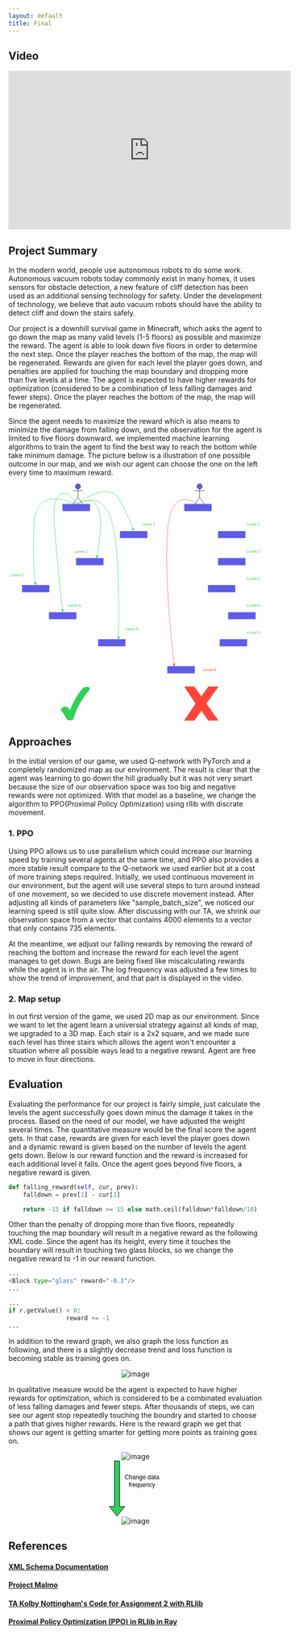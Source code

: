 ```yaml
---
layout: default
title: Final
---
```


## Video

<div style="text-align:center;"><iframe width="560" height="315" src="https://www.youtube.com/embed/VGK9qBBzCSE" frameborder="0" allow="accelerometer; autoplay; clipboard-write; encrypted-media; gyroscope; picture-in-picture" allowfullscreen></iframe></div>

## Project Summary

In the modern world, people use autonomous robots to do some work. Autonomous vacuum robots today commonly exist in many homes, it uses sensors for obstacle detection, a new feature of cliff detection has been used as an additional sensing technology for safety. Under the development of technology, we believe that auto vacuum robots should have the ability to detect cliff and down the stairs safely. 

Our project is a downhill survival game in Minecraft, which asks the agent to go down the map as many valid levels (1-5 floors) as possible and maximize the reward. The agent is able to look down five floors in order to determine the next step. Once the player reaches the bottom of the map, the map will be regenerated. Rewards are given for each level the player goes down, and penalties are applied for touching the map boundary and dropping more than five levels at a time. The agent is expected to have higher rewards for optimization (considered to be a combination of less falling damages and fewer steps). Once the player reaches the bottom of the map, the map will be regenerated. 

Since the agent needs to maximize the reward which is also means to minimize the damage from falling down, and the observation for the agent is limited to five floors downward. we implemented machine learning algorithms to train the agent to find the best way to reach the bottom while take minimum damage. The picture below is a illustration of one possible outcome in our map, and we wish our agent can choose the one on the left every time to maximum reward.

<div style="text-align:center;">
<svg xmlns="http://www.w3.org/2000/svg" xmlns:xlink="http://www.w3.org/1999/xlink" version="1.1" width="751px" viewBox="-0.5 -0.5 751 701" style="max-width:100%;max-height:701px;"><defs/><g><rect x="160" y="60" width="80" height="20" fill="#5e5ce6" stroke="#5e5ce6" pointer-events="all"/><rect x="330" y="140" width="80" height="20" fill="#5e5ce6" stroke="#5e5ce6" pointer-events="all"/><rect x="200" y="220" width="80" height="20" fill="#5e5ce6" stroke="#5e5ce6" pointer-events="all"/><rect x="40" y="300" width="80" height="20" fill="#5e5ce6" stroke="#5e5ce6" pointer-events="all"/><rect x="120" y="380" width="80" height="20" fill="#5e5ce6" stroke="#5e5ce6" pointer-events="all"/><rect x="265" y="460" width="80" height="20" fill="#5e5ce6" stroke="#5e5ce6" pointer-events="all"/><path d="M 200 60 Q 300 -10 330 50 Q 360 110 367.99 133.96" fill="none" stroke="#30d158" stroke-miterlimit="10" pointer-events="stroke"/><path d="M 369.65 138.94 L 364.11 133.41 L 367.99 133.96 L 370.75 131.19 Z" fill="#30d158" stroke="#30d158" stroke-miterlimit="10" pointer-events="all"/><path d="M 200 60 Q 300 10 261.19 213.74" fill="none" stroke="#30d158" stroke-miterlimit="10" pointer-events="stroke"/><path d="M 260.21 218.9 L 258.08 211.37 L 261.19 213.74 L 264.96 212.68 Z" fill="#30d158" stroke="#30d158" stroke-miterlimit="10" pointer-events="all"/><path d="M 200 60 Q 80 10 75 120 Q 70 230 79.1 293.7" fill="none" stroke="#30d158" stroke-miterlimit="10" pointer-events="stroke"/><path d="M 79.84 298.89 L 75.39 292.46 L 79.1 293.7 L 82.32 291.47 Z" fill="#30d158" stroke="#30d158" stroke-miterlimit="10" pointer-events="all"/><path d="M 200 60 Q 180 20 155 30 Q 130 40 135 115 Q 140 190 159.33 373.67" fill="none" stroke="#30d158" stroke-miterlimit="10" pointer-events="stroke"/><path d="M 159.88 378.89 L 155.67 372.29 L 159.33 373.67 L 162.63 371.56 Z" fill="#30d158" stroke="#30d158" stroke-miterlimit="10" pointer-events="all"/><path d="M 200 60 Q 280 20 305 110 Q 330 200 325.12 453.63" fill="none" stroke="#30d158" stroke-miterlimit="10" pointer-events="stroke"/><path d="M 325.02 458.88 L 321.66 451.82 L 325.12 453.63 L 328.66 451.95 Z" fill="#30d158" stroke="#30d158" stroke-miterlimit="10" pointer-events="all"/><ellipse cx="205" cy="7.5" rx="7.5" ry="7.5" fill="#5e5ce6" stroke="#000000" pointer-events="all"/><path d="M 205 15 L 205 40 M 205 20 L 190 20 M 205 20 L 220 20 M 205 40 L 190 60 M 205 40 L 220 60" fill="none" stroke="#000000" stroke-miterlimit="10" pointer-events="all"/><rect x="390" y="110" width="50" height="20" fill="none" stroke="none" pointer-events="all"/><g transform="translate(-0.5 -0.5)"><switch><foreignObject style="overflow: visible; text-align: left;" pointer-events="none" width="100%" height="100%" requiredFeatures="http://www.w3.org/TR/SVG11/feature#Extensibility"><div xmlns="http://www.w3.org/1999/xhtml" style="display: flex; align-items: unsafe center; justify-content: unsafe center; width: 48px; height: 1px; padding-top: 120px; margin-left: 391px;"><div style="box-sizing: border-box; font-size: 0; text-align: center; "><div style="display: inline-block; font-size: 12px; font-family: Helvetica; color: #000000; line-height: 1.2; pointer-events: all; white-space: normal; word-wrap: normal; "><font color="#30d158">Level 1</font></div></div></div></foreignObject><text x="415" y="124" fill="#000000" font-family="Helvetica" font-size="12px" text-anchor="middle">Level 1</text></switch></g><rect x="190" y="190" width="50" height="20" fill="none" stroke="none" pointer-events="all"/><g transform="translate(-0.5 -0.5)"><switch><foreignObject style="overflow: visible; text-align: left;" pointer-events="none" width="100%" height="100%" requiredFeatures="http://www.w3.org/TR/SVG11/feature#Extensibility"><div xmlns="http://www.w3.org/1999/xhtml" style="display: flex; align-items: unsafe center; justify-content: unsafe center; width: 48px; height: 1px; padding-top: 200px; margin-left: 191px;"><div style="box-sizing: border-box; font-size: 0; text-align: center; "><div style="display: inline-block; font-size: 12px; font-family: Helvetica; color: #000000; line-height: 1.2; pointer-events: all; white-space: normal; word-wrap: normal; "><font color="#30d158">Level 2</font></div></div></div></foreignObject><text x="215" y="204" fill="#000000" font-family="Helvetica" font-size="12px" text-anchor="middle">Level 2</text></switch></g><rect x="0" y="260" width="50" height="20" fill="none" stroke="none" pointer-events="all"/><g transform="translate(-0.5 -0.5)"><switch><foreignObject style="overflow: visible; text-align: left;" pointer-events="none" width="100%" height="100%" requiredFeatures="http://www.w3.org/TR/SVG11/feature#Extensibility"><div xmlns="http://www.w3.org/1999/xhtml" style="display: flex; align-items: unsafe center; justify-content: unsafe center; width: 48px; height: 1px; padding-top: 270px; margin-left: 1px;"><div style="box-sizing: border-box; font-size: 0; text-align: center; "><div style="display: inline-block; font-size: 12px; font-family: Helvetica; color: #000000; line-height: 1.2; pointer-events: all; white-space: normal; word-wrap: normal; "><font color="#30d158">Level 3</font></div></div></div></foreignObject><text x="25" y="274" fill="#000000" font-family="Helvetica" font-size="12px" text-anchor="middle">Level 3</text></switch></g><rect x="170" y="350" width="50" height="20" fill="none" stroke="none" pointer-events="all"/><g transform="translate(-0.5 -0.5)"><switch><foreignObject style="overflow: visible; text-align: left;" pointer-events="none" width="100%" height="100%" requiredFeatures="http://www.w3.org/TR/SVG11/feature#Extensibility"><div xmlns="http://www.w3.org/1999/xhtml" style="display: flex; align-items: unsafe center; justify-content: unsafe center; width: 48px; height: 1px; padding-top: 360px; margin-left: 171px;"><div style="box-sizing: border-box; font-size: 0; text-align: center; "><div style="display: inline-block; font-size: 12px; font-family: Helvetica; color: #000000; line-height: 1.2; pointer-events: all; white-space: normal; word-wrap: normal; "><font color="#30d158">Level 4</font></div></div></div></foreignObject><text x="195" y="364" fill="#000000" font-family="Helvetica" font-size="12px" text-anchor="middle">Level 4</text></switch></g><rect x="340" y="420" width="50" height="20" fill="none" stroke="none" pointer-events="all"/><g transform="translate(-0.5 -0.5)"><switch><foreignObject style="overflow: visible; text-align: left;" pointer-events="none" width="100%" height="100%" requiredFeatures="http://www.w3.org/TR/SVG11/feature#Extensibility"><div xmlns="http://www.w3.org/1999/xhtml" style="display: flex; align-items: unsafe center; justify-content: unsafe center; width: 48px; height: 1px; padding-top: 430px; margin-left: 341px;"><div style="box-sizing: border-box; font-size: 0; text-align: center; "><div style="display: inline-block; font-size: 12px; font-family: Helvetica; color: #000000; line-height: 1.2; pointer-events: all; white-space: normal; word-wrap: normal; "><font color="#30d158">Level 5</font></div></div></div></foreignObject><text x="365" y="434" fill="#000000" font-family="Helvetica" font-size="12px" text-anchor="middle">Level 5</text></switch></g><rect x="520" y="60" width="80" height="20" fill="#5e5ce6" stroke="#5e5ce6" pointer-events="all"/><rect x="620" y="140" width="80" height="20" fill="#5e5ce6" stroke="#5e5ce6" pointer-events="all"/><rect x="620" y="220" width="80" height="20" fill="#5e5ce6" stroke="#5e5ce6" pointer-events="all"/><rect x="650" y="380" width="80" height="20" fill="#5e5ce6" stroke="#5e5ce6" pointer-events="all"/><rect x="625" y="460" width="80" height="20" fill="#5e5ce6" stroke="#5e5ce6" pointer-events="all"/><ellipse cx="565" cy="7.5" rx="7.5" ry="7.5" fill="#5e5ce6" stroke="#000000" pointer-events="all"/><path d="M 565 15 L 565 40 M 565 20 L 550 20 M 565 20 L 580 20 M 565 40 L 550 60 M 565 40 L 580 60" fill="none" stroke="#000000" stroke-miterlimit="10" pointer-events="all"/><rect x="700" y="110" width="50" height="20" fill="none" stroke="none" pointer-events="all"/><g transform="translate(-0.5 -0.5)"><switch><foreignObject style="overflow: visible; text-align: left;" pointer-events="none" width="100%" height="100%" requiredFeatures="http://www.w3.org/TR/SVG11/feature#Extensibility"><div xmlns="http://www.w3.org/1999/xhtml" style="display: flex; align-items: unsafe center; justify-content: unsafe center; width: 48px; height: 1px; padding-top: 120px; margin-left: 701px;"><div style="box-sizing: border-box; font-size: 0; text-align: center; "><div style="display: inline-block; font-size: 12px; font-family: Helvetica; color: #000000; line-height: 1.2; pointer-events: all; white-space: normal; word-wrap: normal; "><font color="#30d158">Level 1</font></div></div></div></foreignObject><text x="725" y="124" fill="#000000" font-family="Helvetica" font-size="12px" text-anchor="middle">Level 1</text></switch></g><rect x="700" y="190" width="50" height="20" fill="none" stroke="none" pointer-events="all"/><g transform="translate(-0.5 -0.5)"><switch><foreignObject style="overflow: visible; text-align: left;" pointer-events="none" width="100%" height="100%" requiredFeatures="http://www.w3.org/TR/SVG11/feature#Extensibility"><div xmlns="http://www.w3.org/1999/xhtml" style="display: flex; align-items: unsafe center; justify-content: unsafe center; width: 48px; height: 1px; padding-top: 200px; margin-left: 701px;"><div style="box-sizing: border-box; font-size: 0; text-align: center; "><div style="display: inline-block; font-size: 12px; font-family: Helvetica; color: #000000; line-height: 1.2; pointer-events: all; white-space: normal; word-wrap: normal; "><font color="#30d158">Level 2</font></div></div></div></foreignObject><text x="725" y="204" fill="#000000" font-family="Helvetica" font-size="12px" text-anchor="middle">Level 2</text></switch></g><rect x="700" y="270" width="50" height="20" fill="none" stroke="none" pointer-events="all"/><g transform="translate(-0.5 -0.5)"><switch><foreignObject style="overflow: visible; text-align: left;" pointer-events="none" width="100%" height="100%" requiredFeatures="http://www.w3.org/TR/SVG11/feature#Extensibility"><div xmlns="http://www.w3.org/1999/xhtml" style="display: flex; align-items: unsafe center; justify-content: unsafe center; width: 48px; height: 1px; padding-top: 280px; margin-left: 701px;"><div style="box-sizing: border-box; font-size: 0; text-align: center; "><div style="display: inline-block; font-size: 12px; font-family: Helvetica; color: #000000; line-height: 1.2; pointer-events: all; white-space: normal; word-wrap: normal; "><font color="#30d158">Level 3</font></div></div></div></foreignObject><text x="725" y="284" fill="#000000" font-family="Helvetica" font-size="12px" text-anchor="middle">Level 3</text></switch></g><rect x="700" y="350" width="50" height="20" fill="none" stroke="none" pointer-events="all"/><g transform="translate(-0.5 -0.5)"><switch><foreignObject style="overflow: visible; text-align: left;" pointer-events="none" width="100%" height="100%" requiredFeatures="http://www.w3.org/TR/SVG11/feature#Extensibility"><div xmlns="http://www.w3.org/1999/xhtml" style="display: flex; align-items: unsafe center; justify-content: unsafe center; width: 48px; height: 1px; padding-top: 360px; margin-left: 701px;"><div style="box-sizing: border-box; font-size: 0; text-align: center; "><div style="display: inline-block; font-size: 12px; font-family: Helvetica; color: #000000; line-height: 1.2; pointer-events: all; white-space: normal; word-wrap: normal; "><font color="#30d158">Level 4</font></div></div></div></foreignObject><text x="725" y="364" fill="#000000" font-family="Helvetica" font-size="12px" text-anchor="middle">Level 4</text></switch></g><rect x="700" y="430" width="50" height="20" fill="none" stroke="none" pointer-events="all"/><g transform="translate(-0.5 -0.5)"><switch><foreignObject style="overflow: visible; text-align: left;" pointer-events="none" width="100%" height="100%" requiredFeatures="http://www.w3.org/TR/SVG11/feature#Extensibility"><div xmlns="http://www.w3.org/1999/xhtml" style="display: flex; align-items: unsafe center; justify-content: unsafe center; width: 48px; height: 1px; padding-top: 440px; margin-left: 701px;"><div style="box-sizing: border-box; font-size: 0; text-align: center; "><div style="display: inline-block; font-size: 12px; font-family: Helvetica; color: #000000; line-height: 1.2; pointer-events: all; white-space: normal; word-wrap: normal; "><font color="#30d158">Level 5</font></div></div></div></foreignObject><text x="725" y="444" fill="#000000" font-family="Helvetica" font-size="12px" text-anchor="middle">Level 5</text></switch></g><rect x="590" y="300" width="80" height="20" fill="#5e5ce6" stroke="#5e5ce6" pointer-events="all"/><rect x="470" y="540" width="80" height="20" fill="#5e5ce6" stroke="#5e5ce6" pointer-events="all"/><rect x="570" y="540" width="50" height="20" fill="none" stroke="none" pointer-events="all"/><g transform="translate(-0.5 -0.5)"><switch><foreignObject style="overflow: visible; text-align: left;" pointer-events="none" width="100%" height="100%" requiredFeatures="http://www.w3.org/TR/SVG11/feature#Extensibility"><div xmlns="http://www.w3.org/1999/xhtml" style="display: flex; align-items: unsafe center; justify-content: unsafe center; width: 48px; height: 1px; padding-top: 550px; margin-left: 571px;"><div style="box-sizing: border-box; font-size: 0; text-align: center; "><div style="display: inline-block; font-size: 12px; font-family: Helvetica; color: #000000; line-height: 1.2; pointer-events: all; white-space: normal; word-wrap: normal; "><font color="#ff453a">Level 6</font></div></div></div></foreignObject><text x="595" y="554" fill="#000000" font-family="Helvetica" font-size="12px" text-anchor="middle">Level 6</text></switch></g><path d="M 560 60 Q 480 10 470 140 Q 460 270 489.3 533.67" fill="none" stroke="#ff453a" stroke-miterlimit="10" pointer-events="stroke"/><path d="M 489.88 538.89 L 485.62 532.32 L 489.3 533.67 L 492.58 531.55 Z" fill="#ff453a" stroke="#ff453a" stroke-miterlimit="10" pointer-events="all"/><path d="M 155.36 668.37 C 156.27 664.99 158.54 662.17 161.62 660.6 C 164.69 659.04 168.28 658.88 171.48 660.17 C 176.13 662.47 179.74 666.51 181.55 671.45 C 189.86 647.41 202.49 625.16 218.81 605.83 C 223.44 601.55 229.91 600 235.93 601.73 C 237.47 601.98 238.77 603.01 239.39 604.47 C 240 605.93 239.84 607.6 238.95 608.91 C 216.77 634.4 200.28 664.48 190.61 697.08 C 184.91 700 178.18 700 172.48 697.08 C 168.18 687.34 162.4 678.35 155.36 670.42 C 155 669.79 155 669.01 155.36 668.37 Z" fill="#30d158" stroke="#30d158" stroke-miterlimit="10" pointer-events="all"/><path d="M 520 600 L 549.17 600 L 570 629.59 L 590.83 600 L 620 600 L 584.58 650 L 620 700 L 590.83 700 L 570 670.41 L 549.17 700 L 520 700 L 553.33 650 Z" fill="#ff453a" stroke="#ff453a" stroke-miterlimit="10" pointer-events="all"/></g><switch><g requiredFeatures="http://www.w3.org/TR/SVG11/feature#Extensibility"/><a transform="translate(0,-5)" xlink:href="https://desk.draw.io/support/solutions/articles/16000042487" target="_blank"><text text-anchor="middle" font-size="10px" x="50%" y="100%">Viewer does not support full SVG 1.1</text></a></switch></svg></div>

## Approaches

In the initial version of our game, we used Q-network with PyTorch and a completely randomized map as our environment. The result is clear that the agent was learning to go down the hill gradually but it was not very smart because the size of our observation space was too big and negative rewards were not optimized. With that model as a baseline, we change the algorithm to PPO(Proximal Policy Optimization) using rllib with discrate movement. 

### 1. PPO

Using PPO allows us to use parallelism which could increase our learning speed by training several agents at the same time, and PPO also provides a more stable result compare to the Q-network we used earlier but at a cost of more training steps required. Initially, we used continuous movement in our environment, but the agent will use several steps to turn around instead of one movement, so we decided to use discrete movement instead. After adjusting all kinds of parameters like "sample_batch_size", we noticed our learning speed is still quite slow. After discussing with our TA, we shrink our observation space from a vector that contains 4000 elements to a vector that only contains 735 elements. 

At the meantime, we adjust our falling rewards by removing the reward of reaching the bottom and increase the reward for each level the agent manages to get down. Bugs are being fixed like miscalculating rewards while the agent is in the air. The log frequency was adjusted a few times to show the trend of improvement, and that part is displayed in the video.

### 2. Map setup

In out first version of the game, we used 2D map as our environment. Since we want to let the agent learn a universial strategy against all kinds of map, we upgraded to a 3D map. Each stair is a 2x2 square, and we made sure each level has three stairs which allows the agent won't encounter a situation where all possible ways lead to a negative reward. Agent are free to move in four directions.



## Evaluation

Evaluating the performance for our project is fairly simple, just calculate the levels the agent successfully goes down minus the damage it takes in the process. Based on the need of our model, we have adjusted the weight several times. The quantitative measure would be the final score the agent gets. In that case, rewards are given for each level the player goes down and a dynamic reward is given based on the number of levels the agent gets down. Below is our reward function and the reward is increased for each additional level it falls. Once the agent goes beyond five floors, a negative reward is given.

```python
def falling_reward(self, cur, prev):
    falldown = prev[1] - cur[1]

    return -15 if falldown >= 15 else math.ceil(falldown*falldown/10)
```

Other than the penalty of dropping more than five floors, repeatedly touching the map boundary will result in a negative reward as the following XML code. Since the agent has its height, every time it touches the boundary will result in touching two glass blocks, so we change the negative reward to -1 in our reward function.

```python
...
<Block type="glass" reward="-0.3"/>
...

...
if r.getValue() < 0:
                reward += -1
...
```

In addition to the reward graph, we also graph the loss function as following, and there is a slightly decrease trend and loss function is becoming stable as training goes on.

<div style="text-align:center;"><img src="./img/2total_loss.png" alt="image"></div>


In qualitative measure would be the agent is expected to have higher rewards for optimization, which is considered to be a combinated evaluation of less falling damages and fewer steps. After thousands of steps, we can see our agent stop repeatedly touching the boundry and started to choose a path that gives higher rewards. Here is the reward graph we get that shows our agent is getting smarter for getting more points as training goes on.

<div style="text-align:center;"><img src="./img/final_trend.jpg" alt="image"></div>



<div style="text-align:center;"><svg xmlns="http://www.w3.org/2000/svg" xmlns:xlink="http://www.w3.org/1999/xlink" version="1.1" width="107px" viewBox="-0.5 -0.5 107 111"  style="max-width:100%;max-height:111px;"><defs/><g><path d="M 11 0 L 21 0 L 21 90.5 L 31.5 90.5 L 16 109.5 L 0.5 90.5 L 11 90.5 Z" fill="#30d158" stroke="#000000" stroke-linejoin="round" stroke-miterlimit="10" pointer-events="all"/><rect x="26" y="30" width="80" height="20" fill="none" stroke="none" pointer-events="all"/><g transform="translate(-0.5 -0.5)"><switch><foreignObject style="overflow: visible; text-align: left;" pointer-events="none" width="100%" height="100%" requiredFeatures="http://www.w3.org/TR/SVG11/feature#Extensibility"><div xmlns="http://www.w3.org/1999/xhtml" style="display: flex; align-items: unsafe center; justify-content: unsafe center; width: 78px; height: 1px; padding-top: 40px; margin-left: 27px;"><div style="box-sizing: border-box; font-size: 0; text-align: center; "><div style="display: inline-block; font-size: 12px; font-family: Helvetica; color: #000000; line-height: 1.2; pointer-events: all; white-space: normal; word-wrap: normal; ">Change data frequency</div></div></div></foreignObject><text x="66" y="44" fill="#000000" font-family="Helvetica" font-size="12px" text-anchor="middle">Change data f...</text></switch></g></g><switch><g requiredFeatures="http://www.w3.org/TR/SVG11/feature#Extensibility"/><a transform="translate(0,-5)" xlink:href="https://desk.draw.io/support/solutions/articles/16000042487" target="_blank"><text text-anchor="middle" font-size="10px" x="50%" y="100%">Viewer does not support full SVG 1.1</text></a></switch></svg></div>

<div style="text-align:center;"><img src="./img/freq50Trend.png" alt="image"></div>




## References

#### [XML Schema Documentation](http://microsoft.github.io/malmo/0.14.0/Schemas/MissionHandlers.html)

#### [Project Malmo](https://github.com/microsoft/malmo)

#### [TA Kolby Nottingham's Code for Assignment 2 with RLlib](https://campuspro-uploads.s3.us-west-2.amazonaws.com/ad12d7f8-a456-4244-bd96-18be6a728aca/662f51cc-2587-4f7f-b5af-a59aff45727c/assignment2_rllib_cont.py)

#### [Proximal Policy Optimization (PPO) in RLlib in Ray](https://docs.ray.io/en/latest/rllib-algorithms.html#ppo)

